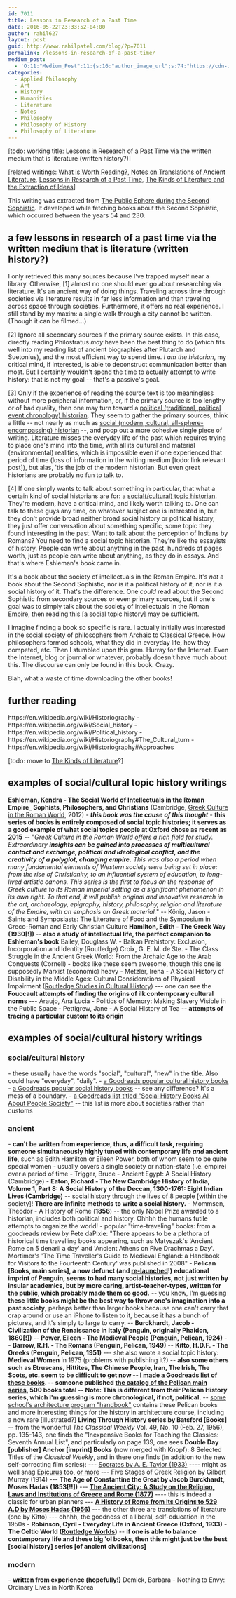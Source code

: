 ```yaml
---
id: 7011
title: Lessons in Research of a Past Time
date: 2016-05-22T23:33:52-04:00
author: rahil627
layout: post
guid: http://www.rahilpatel.com/blog/?p=7011
permalink: /lessons-in-research-of-a-past-time/
medium_post:
  - 'O:11:"Medium_Post":11:{s:16:"author_image_url";s:74:"https://cdn-images-1.medium.com/fit/c/200/200/1*dmbNkD5D-u45r44go_cf0g.png";s:10:"author_url";s:28:"https://medium.com/@rahil627";s:11:"byline_name";N;s:12:"byline_email";N;s:10:"cross_link";s:2:"no";s:2:"id";s:12:"4a0e16aba194";s:21:"follower_notification";s:3:"yes";s:7:"license";s:19:"all-rights-reserved";s:14:"publication_id";s:2:"-1";s:6:"status";s:6:"public";s:3:"url";s:76:"https://medium.com/@rahil627/lessons-in-research-of-a-past-time-4a0e16aba194";}'
categories:
  - Applied Philosophy
  - Art
  - History
  - Humanities
  - Literature
  - Notes
  - Philosophy
  - Philosophy of History
  - Philosophy of Literature
---
```

[todo: working title: Lessons in Research of a Past Time via the written medium that is literature (written history?)]

[related writings: <a href="http://www.rahilpatel.com/blog/what-is-worth-reading">What is Worth Reading?</a>, <a href="http://www.rahilpatel.com/blog/notes-on-translations-of-ancient-literature">Notes on Translations of Ancient Literature</a>, <a href="http://www.rahilpatel.com/blog/lessons-in-research-of-a-past-time">Lessons in Research of a Past Time</a>, <a href="http://www.rahilpatel.com/blog/the-kinds-of-literature-and-the-extraction-of-ideas">The Kinds of Literature and the Extraction of Ideas</a>]

This writing was extracted from <a href="http://www.rahilpatel.com/blog/the-public-sphere-during-the-second-sophistic">The Public Sphere during the Second Sophistic</a>. It developed while fetching books about the Second Sophistic, which occurred between the years 54 and 230.

<h2>a few lessons in research of a past time via the written medium that is literature (written history?)</h2>
I only retrieved this many sources because I've trapped myself near a library. Otherwise, [1] almost no one should ever go about researching via literature. It's an ancient way of doing things. Traveling across time through societies via literature results in far less information and than traveling across space through societies. Furthermore, it offers no real experience. I still stand by my maxim: a single walk through a city cannot be written. (Though it can be filmed...)

[2] Ignore all secondary sources if the primary source exists. In this case, directly reading Philostratus <em>may</em> have been the best thing to do (which fits well into my reading list of ancient biographies after Plutarch and Suetonius), and the most efficient way to spend time. <em>I am the historian</em>, my critical mind, if interested, is able to deconstruct communication better than most. But I certainly wouldn't spend the time to actually attempt to write history: that is not my goal -- that's a passive's goal.

[3] Only if the experience of reading the source text is too meaningless without more peripheral information, or, if the primary source is too lengthy or of bad quality, then one may turn toward a <a href="https://en.wikipedia.org/wiki/Political_history">political (traditional, political event chronology) historian</a>. They seem to gather the primary sources, think a little -- not nearly as much as <a href="https://en.wikipedia.org/wiki/Social_history">social (modern, cultural, all-sphere-encompassing) historian</a> --, and poop out a more cohesive single piece of writing. Literature misses the everyday life of the past which requires trying to place one's mind into the time, with all its cultural and material (environmental) realities, which is impossible even if one experienced that period of time (loss of information in the writing medium [todo: link relevant post]), but alas, 'tis the job of the modern historian. But even great historians are probably no fun to talk to.

[4] If one simply wants to talk about something in particular, that what a certain kind of social historians are for: a <a href="https://en.wikipedia.org/wiki/Historiography#The_Cultural_turn">social(/cultural) topic historian</a>. They're modern, have a critical mind, and likely worth talking to. One can talk to these guys any time, on whatever subject one is interested in, but they don't provide broad neither broad social history or political history, they just offer conversation about something specific, some topic they found interesting in the past. Want to talk about the perception of Indians by Romans? You need to find a social topic historian. They're like the essayists of history. People can write about anything in the past, hundreds of pages worth, just as people can write about anything, as they do in essays. And that's where Eshleman's book came in.

It's a book about the society of intellectuals in the Roman Empire. It's <em>not</em> a book about the Second Sophistic, nor is it a political history of it, nor is it a social history of it. That's the difference. One <em>could</em> read about the Second Sophistic from secondary sources or even primary sources, but if one's goal was to simply talk about the society of intellectuals in the Roman Empire, then reading this [a social topic history] may be sufficient.

I imagine finding a book so specific is rare. I actually initially was interested in the social society of philosophers from Archaic to Classical Greece. How philosophers formed schools, what they did in everyday life, how they competed, etc. Then I stumbled upon this gem. Hurray for the Internet. Even the Internet, blog or journal or whatever, probably doesn't have much about this. The discourse can only be found in this book. Crazy.

Blah, what a waste of time downloading the other books!
<h2>further reading</h2>
https://en.wikipedia.org/wiki/Historiography
- https://en.wikipedia.org/wiki/Social_history
- https://en.wikipedia.org/wiki/Political_history
- https://en.wikipedia.org/wiki/Historiography#The_Cultural_turn
- https://en.wikipedia.org/wiki/Historiography#Approaches

[todo: move to <a href="http://www.rahilpatel.com/blog/the-kinds-of-literature-and-the-extraction-of-ideas">The Kinds of Literature</a>?]
<h2>examples of social/cultural topic history writings</h2>
<strong>Eshleman, Kendra - The Social World of Intellectuals in the Roman Empire_ Sophists, Philosophers, and Christians</strong> (Cambridge, <a href="http://www.cambridge.org/ie/academic/subjects/classical-studies/classical-studies-general/series/greek-culture-roman-world">Greek Culture in the Roman World</a>, 2012)
- <strong><em>this book was the cause of this thought</em></strong>
- <strong>this series of books is entirely composed of social topic histories; it serves as a good example of what social topics people at Oxford chose as recent as 2015</strong>
-- "<em>Greek Culture in the Roman World offers a rich field for study. Extraordinary <strong>insights can be gained into processes of multicultural contact and exchange, political and ideological conflict, and the creativity of a polyglot, changing empire.</strong> This was also a period when many fundamental elements of Western society were being set in place: from the rise of Christianity, to an influential system of education, to long-lived artistic canons. This series is the first to focus on the response of Greek culture to its Roman imperial setting as a significant phenomenon in its own right. To that end, it will publish original and innovative research in the art, archaeology, epigraphy, history, philosophy, religion and literature of the Empire, with an emphasis on Greek material.</em>"
-- König, Jason - Saints and Symposiasts: The Literature of Food and the Symposium in Greco-Roman and Early Christian Culture
<strong>Hamilton, Edith - The Greek Way (1930[!])</strong>
-- <strong>also a study of intellectual life, the perfect companion to Eshleman's book</strong>
Bailey, Douglass W. - Balkan Prehistory: Exclusion, Incorporation and Identity (Routledge)
Croix, G. E. M. de Ste. - The Class Struggle in the Ancient Greek World: From the Archaic Age to the Arab Conquests (Cornell)
- books like these seem awesome, though this one is supposedly Marxist (economic) heavy
- Metzler, Irena - A Social History of Disability in the Middle Ages: Cultural Considerations of Physical Impairment (<a href="https://www.routledge.com/Routledge-Studies-in-Cultural-History/book-series/SE0367">Routledge Studies in Cultural History</a>)
--- one can see the <strong>Fouccault attempts of finding the origins of ilk contemporary cultural norms</strong>
--- Araujo, Ana Lucia - Politics of Memory: Making Slavery Visible in the Public Space
- Pettigrew, Jane - A Social History of Tea
-- <strong>attempts of tracing a particular custom to its origin</strong>

<h2>examples of social/cultural history writings</h2>
<h3>social/cultural history</h3>
- these usually have the words "social", "cultural", "new" in the title. Also could have "everyday", "daily".
- <a href="https://www.goodreads.com/shelf/show/cultural-history">a Goodreads popular cultural history books</a>
- <a href="https://www.goodreads.com/shelf/show/social-history">a Goodreads popular social history books</a>
-- see any difference? It's a mess of a boundary.
- <a href="https://www.goodreads.com/list/show/1600.Social_History_Books_All_About_People_Society">a Goodreads list titled "Social History Books All About People Society"</a>
-- this list is more about societies rather than customs

<h3>ancient</h3>
- <strong>can't be written from experience, thus, a difficult task, requiring someone simultaneously highly tuned with contemporary life <em>and</em> ancient life</strong>, such as Edith Hamilton or Eileen Power, both of whom seem to be quite special women
- usually covers a single society or nation-state (i.e. empire) over a period of time
- Trigger, Bruce - Ancient Egypt: A Social History (Cambridge)
- <strong>Eaton, Richard - The New Cambridge History of India, Volume 1, Part 8: A Social History of the Deccan, 1300-1761: Eight Indian Lives (Cambridge)</strong>
-- social history through the lives of 8 people [within the society]! <strong>There are infinite methods to write a social history.</strong>
- Mommsen, Theodor - A History of Rome (<strong>1856</strong>)
-- the only Nobel Prize awarded to a historian, includes both political and history. Ohhhh the humans futile attempts to organize the world!
- popular "time-traveling" books: from a goodreads review by Pete daPixie: "There appears to be a plethora of historical time travelling books appearing, such as Matyszak's 'Ancient Rome on 5 denarii a day' and 'Ancient Athens on Five Drachmas a Day'. Mortimer's 'The Time Traveller's Guide to Medieval England: a Handbook for Visitors to the Fourteenth Century' was published in 2008"
- <strong>Pelican [Books, main series], a now defunct (and <a href="https://www.pelicanbooks.com/">re-launched</a>!) educational imprint of Penguin, seems to had many social histories, not just written by insular academics, but by more caring, artist-teacher-types, written for the public, which probably made them so good.</strong>
-- you know, I'm guessing <strong>these little books might be the best way to throw one's imagination into a past society</strong>, perhaps better than larger books because one can't carry that crap around or use an iPhone to listen to it, because it has a bunch of pictures, and it's simply to large to carry.
-- <strong>Burckhardt, Jacob - Civilization of the Renaissance in Italy (Penguin, originally Phaidon, 1860[!])</strong>
-- <strong>Power, Eileen - The Medieval People (Penguin, Pelican, 1924)</strong>
-- <strong>Barrow, R.H. - The Romans (Penguin, Pelican, 1949)</strong>
-- <strong>Kitto, H.D.F. - The Greeks (Penguin, Pelican, 1951)</strong>
--- she also wrote a social topic history: <strong>Medieval Women</strong> in 1975 (problems with publishing it?)
-- <strong>also some others such as Etruscans, Hittites, The Chinese People, Iran, The Irish, The Scots, etc. seem to be difficult to get now
-- <a href="https://www.goodreads.com/review/list/49553446?shelf=pelican-books-social-history">I made a Goodreads list of these books</a>.
-- someone published <a href="https://penguinchecklist.wordpress.com/pelican-books/pelican-main-series/">the catalog of the Pelican main series</a>, 500 books total
-- Note: This is different from their Pelican History series, which I'm guessing is more chronological, if not, political.</strong>
-- <a href="http://www.handbook.unsw.edu.au/archive/historical/UNSWArchitectureHandbook1964.pdf">some school's architecture program "handbook"</a> contains these Pelican books and more interesting things for the history in architecture course, including a now rare [illustrated?] <strong>Living Through History series by Batsford [Books]</strong>
-- from the wonderful <em>The Classical Weekly</em> Vol. 49, No. 10 (Feb. 27, 1956), pp. 135-143, one finds the "Inexpensive Books for Teaching the Classics: Seventh Annual List", and particularly on page 139, one sees <strong>Double Day [publisher] Anchor [imprint] Books</strong> (now merged with Knopf): 8 Selected Titles of the <em>Classical Weekly</em>, and in there one finds (in addition to the new self-correcting film series):
--- <a href="https://archive.org/details/socrates1951tayl">Socrates by A. E. Taylor (1933)</a>
---- might as well snag <a href="https://archive.org/details/epicurus00tayl">Epicurus</a> too, <a href="https://archive.org/search.php?query=creator%3A%22Taylor%2C+A.+E.+%28Alfred+Edward%29%2C+1869-1945%22">or more</a>
--- Five Stages of Greek Religion by Gilbert Murray (1914)
--- <strong>The Age of Constantine the Great by Jacob Burckhardt, Moses Hadas (1853[!!])</strong>
--- <strong><a href="https://archive.org/details/cu31924100532054">The Ancient City: A Study on the Religion, Laws and Institutions of Greece and Rome (1877)</a></strong>
---- this is indeed a classic for urban planners
--- <strong><a href="https://archive.org/details/HadasMosesAHistoryOfRomeFromItsOriginsTo529A.D.AsToldByTheRomanHistorians">A History of Rome from Its Origins to 529 A.D by Moses Hadas (1956)</a></strong>
--- the other three are translations of literature (one by Kitto)
--- ohhhh, the goodness of a liberal, self-education in the 1950s
- <strong>Robinson, Cyril - Everyday Life in Ancient Greece (Oxford, 1933)</strong>
- <strong>The Celtic World (<a href="https://www.routledge.com/Routledge-Worlds/book-series/WORLDS">Routledge Worlds</a>)</strong>
-- <strong>if one is able to balance contemporary life and these big 'ol books, then this might just be the best [social history] series [of ancient civilizations]</strong>

<h3>modern</h3>
- <strong>written from experience (hopefully!)</strong>
Demick, Barbara - Nothing to Envy: Ordinary Lives in North Korea
